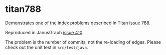 titan788
========

Demonstrates one of the index problems described in Titan [issue 788](https://github.com/thinkaurelius/titan/issues/788).

Reproduced in JanusGraph [issue 410](https://github.com/JanusGraph/janusgraph/issues/410).

The problem is the number of commits, not the re-loading of edges. Please check out the unit test in `src/test/java`.
